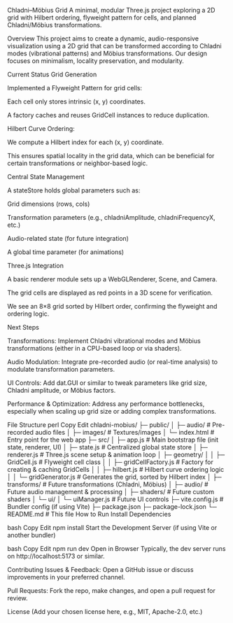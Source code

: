 Chladni–Möbius Grid
A minimal, modular Three.js project exploring a 2D grid with Hilbert ordering, flyweight pattern for cells, and planned Chladni/Möbius transformations.

Overview
This project aims to create a dynamic, audio-responsive visualization using a 2D grid that can be transformed according to Chladni modes (vibrational patterns) and Möbius transformations. Our design focuses on minimalism, locality preservation, and modularity.

Current Status
Grid Generation

Implemented a Flyweight Pattern for grid cells:

Each cell only stores intrinsic (x, y) coordinates.

A factory caches and reuses GridCell instances to reduce duplication.

Hilbert Curve Ordering:

We compute a Hilbert index for each (x, y) coordinate.

This ensures spatial locality in the grid data, which can be beneficial for certain transformations or neighbor-based logic.

Central State Management

A stateStore holds global parameters such as:

Grid dimensions (rows, cols)

Transformation parameters (e.g., chladniAmplitude, chladniFrequencyX, etc.)

Audio-related state (for future integration)

A global time parameter (for animations)

Three.js Integration

A basic renderer module sets up a WebGLRenderer, Scene, and Camera.

The grid cells are displayed as red points in a 3D scene for verification.

We see an 8×8 grid sorted by Hilbert order, confirming the flyweight and ordering logic.

Next Steps

Transformations: Implement Chladni vibrational modes and Möbius transformations (either in a CPU-based loop or via shaders).

Audio Modulation: Integrate pre-recorded audio (or real-time analysis) to modulate transformation parameters.

UI Controls: Add dat.GUI or similar to tweak parameters like grid size, Chladni amplitude, or Möbius factors.

Performance & Optimization: Address any performance bottlenecks, especially when scaling up grid size or adding complex transformations.

File Structure
perl
Copy
Edit
chladni-mobius/
├─ public/
│ ├─ audio/ # Pre-recorded audio files
│ ├─ images/ # Textures/images
│ └─ index.html # Entry point for the web app
├─ src/
│ ├─ app.js # Main bootstrap file (init state, renderer, UI)
│ ├─ state.js # Centralized global state store
│ ├─ renderer.js # Three.js scene setup & animation loop
│ ├─ geometry/
│ │ ├─ GridCell.js # Flyweight cell class
│ │ ├─ gridCellFactory.js # Factory for creating & caching GridCells
│ │ ├─ hilbert.js # Hilbert curve ordering logic
│ │ └─ gridGenerator.js # Generates the grid, sorted by Hilbert index
│ ├─ transforms/ # Future transformations (Chladni, Möbius)
│ ├─ audio/ # Future audio management & processing
│ ├─ shaders/ # Future custom shaders
│ └─ ui/
│ └─ uiManager.js # Future UI controls
├─ vite.config.js # Bundler config (if using Vite)
├─ package.json
├─ package-lock.json
└─ README.md # This file
How to Run
Install Dependencies

bash
Copy
Edit
npm install
Start the Development Server (if using Vite or another bundler)

bash
Copy
Edit
npm run dev
Open in Browser
Typically, the dev server runs on http://localhost:5173 or similar.

Contributing
Issues & Feedback: Open a GitHub issue or discuss improvements in your preferred channel.

Pull Requests: Fork the repo, make changes, and open a pull request for review.

License
(Add your chosen license here, e.g., MIT, Apache-2.0, etc.)
